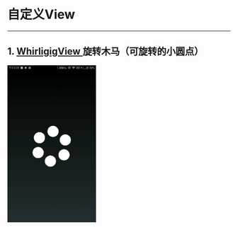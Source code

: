 # 自定义View
---
## 1. [WhirligigView ](/WhirligigView.java) 旋转木马（可旋转的小圆点）
<img src="/resource/旋转.gif" width=200 heigh=355/>

